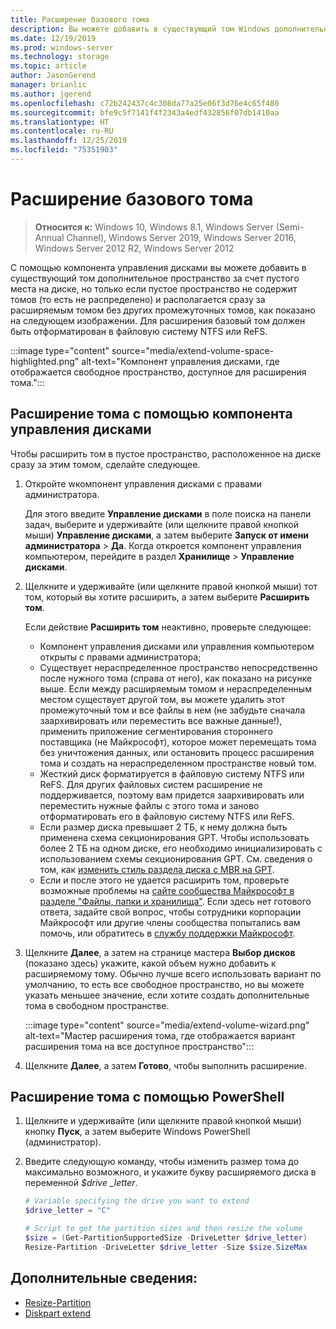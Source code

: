 ```yaml
---
title: Расширение базового тома
description: Вы можете добавить в существующий том Windows дополнительное пространство за счет пустого места на диске, но только если пустое пространство не содержит томов (то есть не распределено) и располагается сразу за расширяемым томом без других промежуточных томов. В этой статье описывается, как это сделать.
ms.date: 12/19/2019
ms.prod: windows-server
ms.technology: storage
ms.topic: article
author: JasonGerend
manager: brianlic
ms.author: jgerend
ms.openlocfilehash: c72b242437c4c308da77a25e06f3d76e4c65f480
ms.sourcegitcommit: bfe9c5f7141f4f2343a4edf432856f07db1410aa
ms.translationtype: HT
ms.contentlocale: ru-RU
ms.lasthandoff: 12/25/2019
ms.locfileid: "75351903"
---
```

# <a name="extend-a-basic-volume"></a>Расширение базового тома

> **Относится к:** Windows 10, Windows 8.1, Windows Server (Semi-Annual Channel), Windows Server 2019, Windows Server 2016, Windows Server 2012 R2, Windows Server 2012

С помощью компонента управления дисками вы можете добавить в существующий том дополнительное пространство за счет пустого места на диске, но только если пустое пространство не содержит томов (то есть не распределено) и располагается сразу за расширяемым томом без других промежуточных томов, как показано на следующем изображении. Для расширения базовый том должен быть отформатирован в файловую систему NTFS или ReFS.

:::image type="content" source="media/extend-volume-space-highlighted.png" alt-text="Компонент управления дисками, где отображается свободное пространство, доступное для расширения тома.":::

## <a name="to-extend-a-volume-by-using-disk-management"></a>Расширение тома с помощью компонента управления дисками

Чтобы расширить том в пустое пространство, расположенное на диске сразу за этим томом, сделайте следующее.

1. Откройте wкомпонент управления дисками с правами администратора.

   Для этого введите **Управление дисками** в поле поиска на панели задач, выберите и удерживайте (или щелкните правой кнопкой мыши) **Управление дисками**, а затем выберите **Запуск от имени администратора** > **Да**. Когда откроется компонент управления компьютером, перейдите в раздел **Хранилище** > **Управление дисками**.
2. Щелкните и удерживайте (или щелкните правой кнопкой мыши) тот том, который вы хотите расширить, а затем выберите **Расширить том**.

   Если действие **Расширить том** неактивно, проверьте следующее:
    - Компонент управления дисками или управления компьютером открыты с правами администратора;
    - Существует нераспределенное пространство непосредственно после нужного тома (справа от него), как показано на рисунке выше. Если между расширяемым томом и нераспределенным местом существует другой том, вы можете удалить этот промежуточный том и все файлы в нем (не забудьте сначала заархивировать или переместить все важные данные!), применить приложение сегментирования стороннего поставщика (не Майкрософт), которое может перемещать тома без уничтожения данных, или остановить процесс расширения тома и создать на нераспределенном пространстве новый том.
    - Жесткий диск форматируется в файловую систему NTFS или ReFS. Для других файловых систем расширение не поддерживается, поэтому вам придется заархивировать или переместить нужные файлы с этого тома и заново отформатировать его в файловую систему NTFS или ReFS.
    - Если размер диска превышает 2 ТБ, к нему должна быть применена схема секционирования GPT. Чтобы использовать более 2 ТБ на одном диске, его необходимо инициализировать с использованием схемы секционирования GPT. См. сведения о том, как [изменить стиль раздела диска с MBR на GPT](change-an-mbr-disk-into-a-gpt-disk.md).
    - Если и после этого не удается расширить том, проверьте возможные проблемы на [сайте сообщества Майкрософт в разделе "Файлы, папки и хранилища"](https://answers.microsoft.com/en-us/windows/forum/windows_10-files?sort=lastreplydate&dir=desc&tab=All&status=all&mod=&modAge=&advFil=&postedAfter=&postedBefore=&threadType=all&isFilterExpanded=true&tm=1514405359639). Если здесь нет готового ответа, задайте свой вопрос, чтобы сотрудники корпорации Майкрософт или другие члены сообщества попытались вам помочь, или обратитесь в [службу поддержки Майкрософт](https://support.microsoft.com/contactus/).

3. Щелкните **Далее**, а затем на странице мастера **Выбор дисков** (показано здесь) укажите, какой объем нужно добавить к расширяемому тому. Обычно лучше всего использовать вариант по умолчанию, то есть все свободное пространство, но вы можете указать меньшее значение, если хотите создать дополнительные тома в свободном пространстве.

   :::image type="content" source="media/extend-volume-wizard.png" alt-text="Мастер расширения тома, где отображается вариант расширения тома на все доступное пространство":::

4. Щелкните **Далее**, а затем **Готово**, чтобы выполнить расширение.

## <a name="to-extend-a-volume-by-using-powershell"></a>Расширение тома с помощью PowerShell

1. Щелкните и удерживайте (или щелкните правой кнопкой мыши) кнопку **Пуск**, а затем выберите Windows PowerShell (администратор).
2. Введите следующую команду, чтобы изменить размер тома до максимально возможного, и укажите букву расширяемого диска в переменной *$drive _letter*.

   ```PowerShell
   # Variable specifying the drive you want to extend
   $drive_letter = "C"

   # Script to get the partition sizes and then resize the volume
   $size = (Get-PartitionSupportedSize -DriveLetter $drive_letter)
   Resize-Partition -DriveLetter $drive_letter -Size $size.SizeMax
   ```

## <a name="see-slso"></a>Дополнительные сведения:

- [Resize-Partition](https://docs.microsoft.com/powershell/module/storage/resize-partition)
- [Diskpart extend](https://docs.microsoft.com/windows-server/administration/windows-commands/extend)

